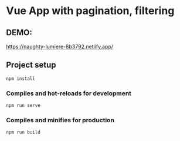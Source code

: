 # Vue App with pagination, filtering

## DEMO:
https://naughty-lumiere-8b3792.netlify.app/

## Project setup
```
npm install
```

### Compiles and hot-reloads for development
```
npm run serve
```

### Compiles and minifies for production
```
npm run build
